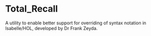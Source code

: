 # Total_Recall
A utility to enable better support for overriding of syntax notation in Isabelle/HOL, developed by Dr Frank Zeyda.
